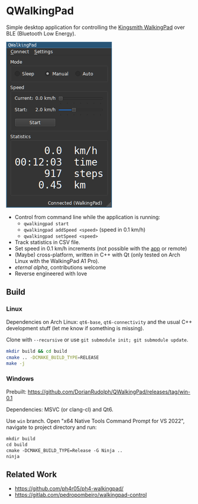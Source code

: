 # QWalkingPad

Simple desktop application for controlling the [Kingsmith WalkingPad](https://walkingpad.com) over BLE (Bluetooth Low Energy).

![](screenshot.png)


- Control from command line while the application is running:
  - `qwalkingpad start`
  - `qwalkingpad addSpeed <speed>` (speed in 0.1 km/h)
  - `qwalkingpad setSpeed <speed>`
- Track statistics in CSV file.
- Set speed in 0.1 km/h increments (not possible with the [app](https://play.google.com/store/apps/details?id=com.walkingpad.app) or remote)
- (Maybe) cross-platform, written in C++ with Qt (only tested on Arch Linux with the WalkingPad A1 Pro).
- *eternal alpha*, contributions welcome
- Reverse engineered with love

## Build

### Linux

Dependencies on Arch Linux: `qt6-base`, `qt6-connectivity` and the usual C++ development stuff (let me know if something is missing).

Clone with `--recursive` or use `git submodule init; git submodule update`.

```sh
mkdir build && cd build
cmake .. -DCMAKE_BUILD_TYPE=RELEASE
make -j
```

### Windows

Prebuilt: https://github.com/DorianRudolph/QWalkingPad/releases/tag/win-0.1

Dependencies: MSVC (or clang-cl) and Qt6.

Use `win` branch. Open "x64 Native Tools Command Prompt for VS 2022", navigate to project directory and run:

```
mkdir build
cd build
cmake -DCMAKE_BUILD_TYPE=Release -G Ninja ..
ninja
```

## Related Work

- https://github.com/ph4r05/ph4-walkingpad/
- https://gitlab.com/pedropombeiro/walkingpad-control
